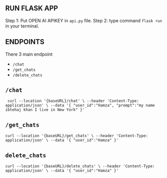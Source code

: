 RUN FLASK APP
--------------

Step 1: Put OPEN AI APIKEY in `api.py` file.
Step 2: type command `flask run` in your terminal.


ENDPOINTS
---------

There 3 main endpoint
- `/chat`
- `/get_chats`
- `/delete_chats`


`/chat`
---------

` curl --location '{baseURL}/chat' \
--header 'Content-Type: application/json' \
--data '{
    "user_id":"Hamza",
    "prompt":"my name ibtehaj khan I live in New York" }'`



`/get_chats`
-----------

`curl --location '{baseURL}/get_chats' \
--header 'Content-Type: application/json' \
--data '{
    "user_id":"Hamza"
}'`

`delete_chats`
--------------

`curl --location '{baseURL}/delete_chats' \
--header 'Content-Type: application/json' \
--data '{
    "user_id":"Hamza"
}'`
